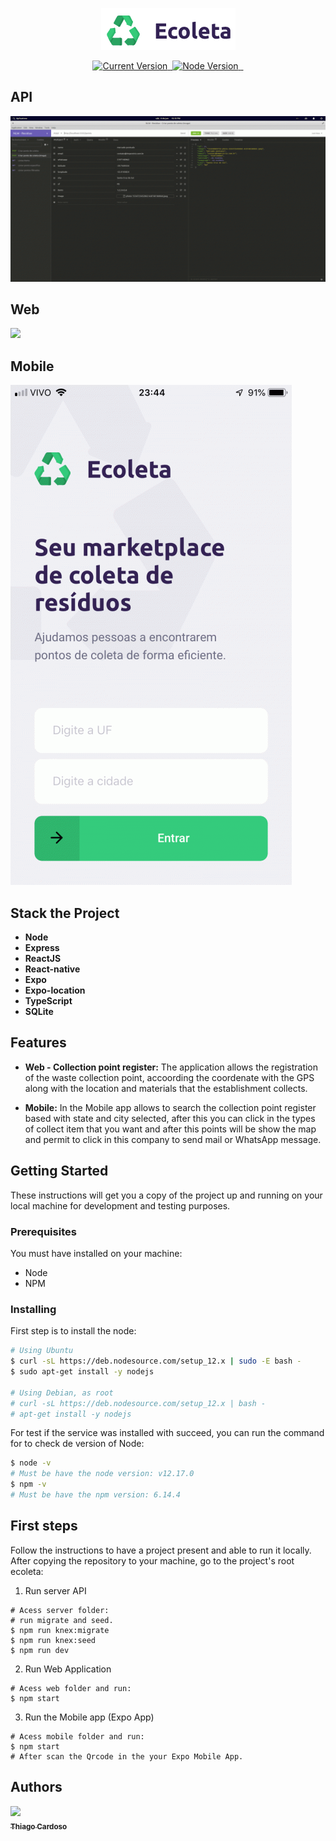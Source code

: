 <p align="center">
  <a href="#">
   <img alt="Ecoleta" src="https://github.com/Thiago-Cardoso/ecollect-nlw-01/blob/master/web/src/assets/logo.png?raw=true width="200">
  </a>
</p>

<p align="center">
  <a href="https://github.com/tiagoleal/ecoleta_nlw01">
    <img alt="Current Version" src="https://img.shields.io/badge/version-1.0.0 -blue.svg">
  </a>
  <a href="https://pt-br.reactjs.org/">
    <img alt="" src="https://img.shields.io/badge/React-16.13.1-blue.svg" target="_blank">
  </a>

  <a href="https://nodejs.org/en/">
    <img alt="Node Version" src="https://img.shields.io/badge/node-%3E%3D%2010.14.0-brightgreen" target="_blank">
  </a>
  <a href="https://expressjs.com/pt-br/">
    <img alt="" src="https://img.shields.io/badge/Express-4.17.1-red.svg" target="_blank">
  </a>
  <a href="https://jestjs.io/">
    <img alt="" src="https://img.shields.io/badge/Typescript-3.9.3-blue.svg" target="_blank">
  </a>
  
</p>

## API
![](https://github.com/Thiago-Cardoso/ecollect-nlw-01/blob/master/web/src/assets/ecoleta-api.gif)

## Web

![](https://github.com/tiagoleal/ecoleta_nlw01/blob/master/web/src/assets/ecoleta-web.gif)

## Mobile
![](https://github.com/Thiago-Cardoso/ecollect-nlw-01/blob/master/web/src/assets/ecoleta-mobile.gif)

## Stack the Project

- **Node**
- **Express**
- **ReactJS**
- **React-native**
- **Expo**
- **Expo-location**
- **TypeScript**
- **SQLite**

## Features

- **Web - Collection point register:** The application allows the
registration of the waste collection point, accoording the coordenate with the GPS along with the location and materials 
that the establishment collects.

- **Mobile:** In the Mobile app allows to search the collection point register based with state and city selected, after this you can click in the types of collect item that you want
and after this points will be show the map and permit to 
click in this company to send mail or WhatsApp message.

## Getting Started

These instructions will get you a copy of the project up and running on your local machine for development and testing purposes.

### Prerequisites

You must have installed on your machine:

- Node
- NPM

### Installing

First step is to install the node:

```bash
# Using Ubuntu
$ curl -sL https://deb.nodesource.com/setup_12.x | sudo -E bash -
$ sudo apt-get install -y nodejs

# Using Debian, as root
# curl -sL https://deb.nodesource.com/setup_12.x | bash -
# apt-get install -y nodejs

```

For test if the service was installed with succeed, you can run the command for to check de version of Node:

```bash
$ node -v
# Must be have the node version: v12.17.0
$ npm -v
# Must be have the npm version: 6.14.4
```

## First steps

Follow the instructions to have a project present and able to run it locally.
After copying the repository to your machine, go to the project's root ecoleta:

1.  Run server API

```
# Acess server folder:
# run migrate and seed.
$ npm run knex:migrate
$ npm run knex:seed
$ npm run dev

```

2.  Run Web Application

```
# Acess web folder and run:
$ npm start
```

3.  Run the Mobile app (Expo App)

```
# Acess mobile folder and run:
$ npm start
# After scan the Qrcode in the your Expo Mobile App.
```

## Authors

<!-- ALL-CONTRIBUTORS-LIST:START - Do not remove or modify this section -->
<!-- prettier-ignore -->
[<img src="https://avatars1.githubusercontent.com/u/1753070?s=460&v=4" width="100px;"/><br /><sub><b>Thiago Cardoso</b></sub>](https://github.com/Thiago-Cardoso)<br />
